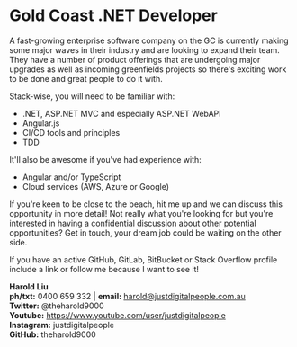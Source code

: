 # Gold Coast .NET Developer

A fast-growing enterprise software company on the GC is currently making some major waves in their industry and are looking to expand their team. They have a number of product offerings that are undergoing major upgrades as well as incoming greenfields projects so there's exciting work to be done and great people to do it with. 

Stack-wise, you will need to be familiar with:
* .NET, ASP.NET MVC and especially ASP.NET WebAPI
* Angular.js
* CI/CD tools and principles
* TDD

It'll also be awesome if you've had experience with:
* Angular and/or TypeScript
* Cloud services (AWS, Azure or Google)

If you're keen to be close to the beach, hit me up and we can discuss this opportunity in more detail! Not really what you're looking for but you're interested in having a confidential discussion about other potential opportunities? Get in touch, your dream job could be waiting on the other side.

If you have an active GitHub, GitLab, BitBucket or Stack Overflow profile include a link or follow me because I want to see it!

**Harold Liu**</br>
**ph/txt:** 0400 659 332 | **email:** harold@justdigitalpeople.com.au</br>
**Twitter:** @theharold9000</br>
**Youtube:** https://www.youtube.com/user/justdigitalpeople</br>
**Instagram:** justdigitalpeople</br>
**GitHub:** theharold9000</br>